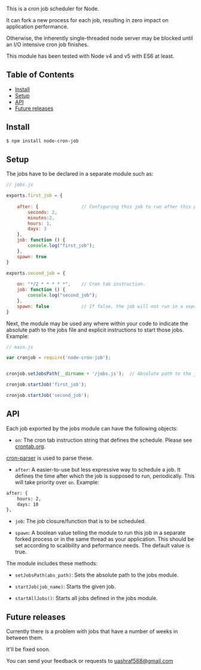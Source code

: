 This is a cron job scheduler for Node.

It can fork a new process for each job, resulting in zero impact on application performance.

Otherwise, the inherently single-threaded node server may be blocked
until an I/O intensive cron job finishes.

This module has been tested with Node v4 and v5 with ES6 at least.


## Table of Contents

- [Install](#install)
- [Setup](#setup)
- [API](#api)
- [Future releases](#future-releases)


## Install

```sh
$ npm install node-cron-job
```



## Setup

The jobs have to be declared in a separate module such as:
```js
// jobs.js

exports.first_job = {
    
    after: {                // Configuring this job to run after this period.
        seconds: 2,
        minutes:2,
        hours: 1,
        days: 3
    },
    job: function () {
        console.log("first_job");
    },
    spawn: true             
}

exports.second_job = {
    
    on: "*/2 * * * * *",    // Cron tab instruction.
    job: function () {
        console.log("second_job");
    },
    spawn: false            // If false, the job will not run in a separate process.
}
```

Next, the module may be used any where within your code to indicate the absolute path to the 
jobs file and explicit instructions to start those jobs. Example:

```js
// main.js

var cronjob = require('node-cron-job');


cronjob.setJobsPath(__dirname + '/jobs.js');  // Absolute path to the jobs module.

cronjob.startJob('first_job');

cronjob.startJob('second_job');
```


## API

Each job exported by the jobs module can have the following objects:

* `on`: The cron tab instruction string that defines the schedule. Please see [crontab.org](http://crontab.org/).

[cron-parser](https://www.npmjs.com/package/cron-parser) is used to parse these.

* `after`: A easier-to-use but less expressive way to schedule a job. It defines
the time after which the job is supposed to run, periodically. This will take priority over `on`. 
Example:

```txt
after: {
    hours: 2,
    days: 10
},
```

* `job`: The job closure/function that is to be scheduled.

* `spawn`: A boolean value telling the module to run this job in a separate forked process or in the same
thread as your application. This should be set according to scalibility and peformance needs.
The default value is true.


The module includes these methods:

* `setJobsPath(abs_path)`: Sets the absolute path to the jobs module.

* `startJob(job_name)`: Starts the given job.

* `startAllJobs()`: Starts all jobs defined in the jobs module.


## Future releases

Currently there is a problem with jobs that have a number of weeks in between them.

It'll be fixed soon.

You can send your feedback or requests to [uashraf588@gmail.com](mailto:uashraf588@gmail.com)
